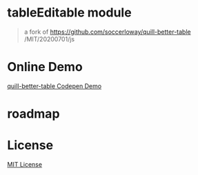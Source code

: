 # tableEditable module

> a fork of https://github.com/soccerloway/quill-better-table /MIT/20200701/js

# Online Demo

[quill-better-table Codepen Demo](https://codepen.io/soccerloway/pen/WWJowj)

# roadmap

# License

[MIT License](https://rmm5t.mit-license.org/)
